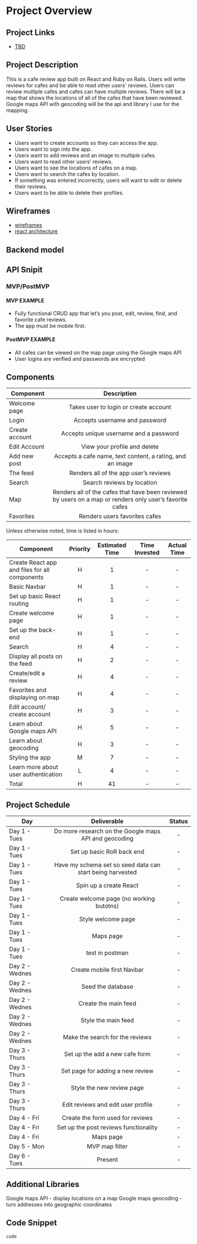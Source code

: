 # Project Overview


## Project Links

- [TBD](https://answer10.web.app/)

## Project Description

This is a cafe review app built on React and Ruby on Rails. Users will write reviews for cafes and be able to read other users' reviews. Users can review multiple cafes and cafes can have multiple reviews. There will be a map that shows the locations of all of the cafes that have been reviewed. Google maps API with geocoding will be the api and library I use for the mapping. 

## User Stories
- Users want to create accounts so they can access the app.
- Users want to sign into the app.
- Users want to add reviews and an image to multiple cafes.
- Users want to read other users’ reviews.
- Users want to see the locations of cafes on a map.
- Users want to search the cafes by location.
- If something was entered incorrectly, users will want to edit or delete their reviews.
- Users want to be able to delete their profiles.


## Wireframes

- [wireframes](https://i.imgur.com/pw2rGer.png)
- [react architecture](https://i.imgur.com/SWHzVxL.png)

## Backend model

## API Snipit

### MVP/PostMVP 

#### MVP EXAMPLE
- Fully functional CRUD app that let’s you post, edit, review, find, and favorite cafe reviews.
- The app must be mobile first.

#### PostMVP EXAMPLE

- All cafes can be viewed on the map page using the Google maps API
- User logins are verified and passwords are encrypted

## Components

| Component | Description | 
| --- | :---: |  
| Welcome page | Takes user to login or create account | 
| Login | Accepts username and password | 
| Create account | Accepts unique username and a password |
| Edit Account | View your profile and delete |
| Add new post | Accepts a cafe name, text content, a rating, and an image |
| The feed | Renders all of the app user’s reviews |
| Search | Search reviews by location |
| Map | Renders all of the cafes that have been reviewed by users on a map or renders only user’s favorite cafes|
| Favorites | Renders users favorites cafes |


Unless otherwise noted, time is listed in hours:

| Component | Priority | Estimated Time | Time Invested | Actual Time |
| --- | :---: |  :---: | :---: | :---: |
| Create React app and files for all components | H | 1 |  - | - |
| Basic Navbar  | H | 1 | - | - |
| Set up basic React routing | H | 1 | - | - |
| Create welcome page | H | 1 | - | - |
| Set up the back-end | H | 1 |- | - |
| Search | H | 4 | - | - |
| Display all posts on the feed | H | 2 | - | - |
| Create/edit a review | H | 4 | - | - |
| Favorites and displaying on map | H | 4 | - | - |
| Edit account/ create account | H | 3 | - | - |
| Learn about Google maps API | H | 5 | - | - |
| Learn about geocoding | H | 3 | - | - |
| Styling the app | M | 7 | - | - |
| Learn more about user authentication | L | 4 | - | - |
| Total | H | 41 | - | - |

## Project Schedule
| Day | Deliverable | Status | 
| --- | :---: |  :---: |
| Day 1 -  Tues | Do more research on the Google maps API and geocoding | - |
| Day 1 -  Tues | Set up basic RoR back end | - | 
| Day 1 -  Tues | Have my schema set so seed data can start being harvested | - |
| Day 1 -  Tues | Spin up a create React | - |
| Day 1 -  Tues | Create welcome page (no working butotns) | - |
| Day 1 -  Tues | Style welcome page | - |
| Day 1 -  Tues | Maps page | - |
| Day 1 -  Tues | test in postman | - |
| Day 2 -  Wednes | Create mobile first Navbar | - |
| Day 2 -  Wednes | Seed the database | - |
| Day 2 -  Wednes | Create the main feed | - |
| Day 2 -  Wednes | Style the main feed | - |
| Day 2 -  Wednes | Make the search for the reviews | - |
| Day 3 -  Thurs | Set up the add a new cafe form | - |
| Day 3 -  Thurs | Set page for adding a new review | - |
| Day 3 -  Thurs | Style the new review page | - |
| Day 3 -  Thurs | Edit reviews and edit user profile | - |
| Day 4 -  Fri | Create the form used for reviews | - |
| Day 4 -  Fri | Set up the post reviews functionality | - |
| Day 4 -  Fri | Maps page | - |
| Day 5 -  Mon | MVP map filter | - |
| Day 6 -  Tues | Present | - |




## Additional Libraries
Google maps API - display locations on a map
Google maps geocoding - turn addresses into geographic coordinates

## Code Snippet
```
code
```
